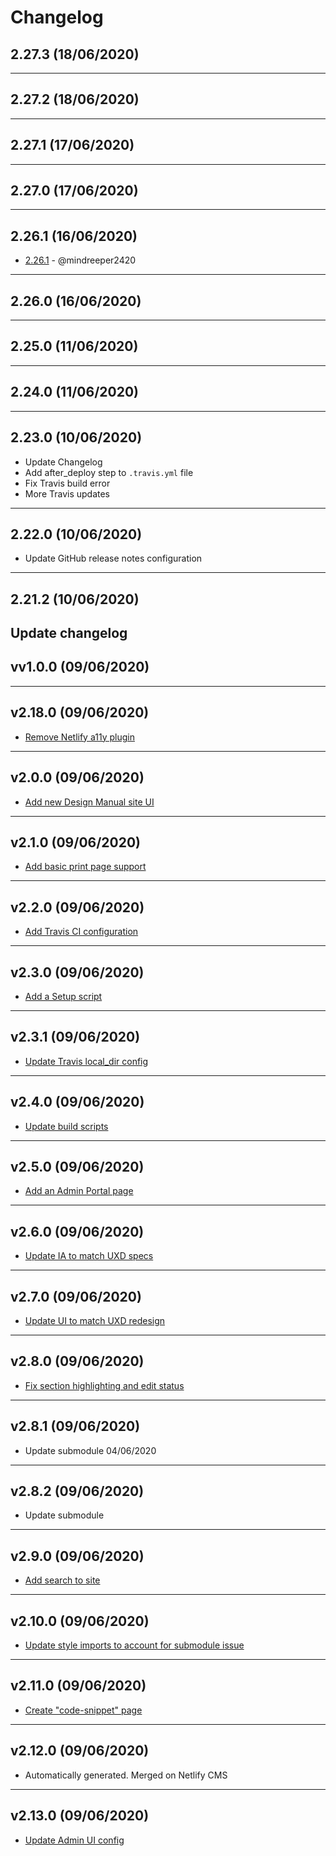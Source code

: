 # Changelog

## 2.27.3 (18/06/2020)

---

## 2.27.2 (18/06/2020)

---

## 2.27.1 (17/06/2020)

---

## 2.27.0 (17/06/2020)

---

## 2.26.1 (16/06/2020)
- [2.26.1](https://github.com/redhat-developer/design-manual/commit/caadb5ad922d52a54a27438d62e8fb2303c2f520) - @mindreeper2420

---

## 2.26.0 (16/06/2020)

---

## 2.25.0 (11/06/2020)

---

## 2.24.0 (11/06/2020)

---

## 2.23.0 (10/06/2020)
- Update Changelog
- Add after_deploy step to `.travis.yml` file
- Fix Travis build error
- More Travis updates
---

## 2.22.0 (10/06/2020)
- Update GitHub release notes configuration
---

## 2.21.2 (10/06/2020)
Update changelog
---

## vv1.0.0 (09/06/2020)


---

## v2.18.0 (09/06/2020)
- [Remove Netlify a11y plugin](https://github.com/redhat-developer/design-manual/commit/ec19cebedab5aa63d2d0416ad808dac3ba0c2476)
---

## v2.0.0 (09/06/2020)
- [Add new Design Manual site UI](https://github.com/redhat-developer/design-manual/commit/5aed705f70a710d5dc96b44afcbb729b9b1eb845)
---

## v2.1.0 (09/06/2020)
- [Add basic print page support](https://github.com/redhat-developer/design-manual/commit/d6bd381e9958c426dddbaa58f9c4a31804cfead1)
---

## v2.2.0 (09/06/2020)
- [Add Travis CI configuration](https://github.com/redhat-developer/design-manual/commit/15e31994304871e7d79acecf83d4cabc1b98ffbf)
---

## v2.3.0 (09/06/2020)
- [Add a Setup script](https://github.com/redhat-developer/design-manual/commit/d31d51727ec333bb3d152b385718ba7cf9db0893)
---

## v2.3.1 (09/06/2020)
- [Update Travis local_dir config](https://github.com/redhat-developer/design-manual/commit/fce75a69f05bfce830b0a004c48236013510f0f5)
---

## v2.4.0 (09/06/2020)
- [Update build scripts](https://github.com/redhat-developer/design-manual/commit/3078d71e99e20f8a0a83b4e8f19b46f0319772fd)
---

## v2.5.0 (09/06/2020)
- [Add an Admin Portal page](https://github.com/redhat-developer/design-manual/commit/7707e9166bd3594a187021a40682f23f44b5007d)
---

## v2.6.0 (09/06/2020)
- [Update IA to match UXD specs](https://github.com/redhat-developer/design-manual/commit/87614f74265e313b6c13e2826cc3e8e9c46457e4)
---

## v2.7.0 (09/06/2020)
- [Update UI to match UXD redesign](https://github.com/redhat-developer/design-manual/commit/92c74ac2db8d18dd03f91eba2c62553c6d0ba2ac)
---

## v2.8.0 (09/06/2020)
- [Fix section highlighting and edit status](https://github.com/redhat-developer/design-manual/commit/f8e39f42ed70b01141f3a753debed4973086dc4b)
---

## v2.8.1 (09/06/2020)
- Update submodule 04/06/2020
---

## v2.8.2 (09/06/2020)
- Update submodule
---

## v2.9.0 (09/06/2020)
- [Add search to site](https://github.com/redhat-developer/design-manual/commit/5714c3bcd95dfd11a353d5f220c07158cbd6c83e)
---

## v2.10.0 (09/06/2020)
- [Update style imports to account for submodule issue](https://github.com/redhat-developer/design-manual/commit/e2a5fbed0c4d44e5e7e6f291316807ed6d564dd0)
---

## v2.11.0 (09/06/2020)
- [Create "code-snippet" page](https://github.com/redhat-developer/design-manual/commit/233c9c402bba701824b24eb84e136aa800247756)
---

## v2.12.0 (09/06/2020)
- Automatically generated. Merged on Netlify CMS
---

## v2.13.0 (09/06/2020)
- [Update Admin UI config](https://github.com/redhat-developer/design-manual/commit/7ad7ae9d6d7f7341b40bfcc99fd4f75e7efb2489)
